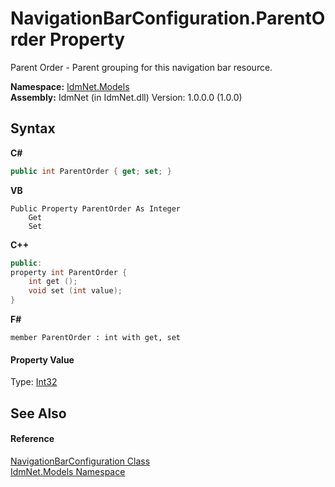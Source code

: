 # NavigationBarConfiguration.ParentOrder Property 
 

Parent Order - Parent grouping for this navigation bar resource.

**Namespace:**&nbsp;<a href="N_IdmNet_Models">IdmNet.Models</a><br />**Assembly:**&nbsp;IdmNet (in IdmNet.dll) Version: 1.0.0.0 (1.0.0)

## Syntax

**C#**<br />
``` C#
public int ParentOrder { get; set; }
```

**VB**<br />
``` VB
Public Property ParentOrder As Integer
	Get
	Set
```

**C++**<br />
``` C++
public:
property int ParentOrder {
	int get ();
	void set (int value);
}
```

**F#**<br />
``` F#
member ParentOrder : int with get, set

```


#### Property Value
Type: <a href="http://msdn2.microsoft.com/en-us/library/td2s409d" target="_blank">Int32</a>

## See Also


#### Reference
<a href="T_IdmNet_Models_NavigationBarConfiguration">NavigationBarConfiguration Class</a><br /><a href="N_IdmNet_Models">IdmNet.Models Namespace</a><br />